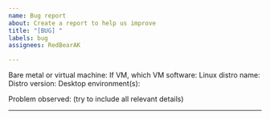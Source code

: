 ```yaml
---
name: Bug report
about: Create a report to help us improve
title: "[BUG] "
labels: bug
assignees: RedBearAK

---
```


Bare metal or virtual machine: 
If VM, which VM software: 
Linux distro name: 
Distro version: 
Desktop environment(s): 

Problem observed: (try to include all relevant details)
* * *
